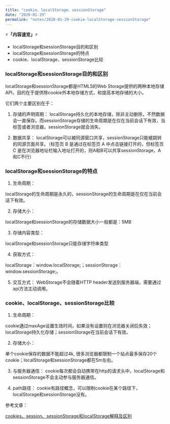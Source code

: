 ```yaml
---
title: "cookie、localStorage、sessionStorage"
date: "2020-01-29"
permalink: "notes/2020-01-29-cookie-localStorage-sessionStorage"
---
```


⚡<strong>「内容速览」</strong>⚡

- localStorage和sessionStorage目的和区别
- localStorage和sessionStorage的特点
- cookie、localStorage、sessionStorage比较

### localStorage和sessionStorage目的和区别

localStorage和sessionStorage都是HTML5的Web Storage提供的两种本地存储API，目的在于提供除cookie外本地存储方式，和提高本地存储的大小。

它们两个主要区别在于：

1. 存储的声明周期：
localStorage持久化的本地存储，除非主动删除，不然数据会一直保存。而sessionStorage存储的生命周期是在仅在当前会话下有效，当标签或者浏览器，sessionStorage就会消失。

2. 数据共享：
localStorage可以被同源窗口共享，sessionStorage只能被跳转的同源页面共享。（标签页 B 是通过在标签页 A 中点击链接打开的，但标签页 C 是在浏览器地址栏输入地址打开的，则A和B可以共享sessionStorage，A和C不行）

### localStorage和sessionStorage的特点

1. 生命周期：

localStorage的生命周期是永久的，sessionStorage的生命周期是在仅在当前会话下有效。

2. 存储大小：

localStorage和sessionStorage的存储数据大小一般都是：5MB

3. 存储内容类型：

localStorage和sessionStorage只能存储字符串类型

4. 获取方式：

localStorage：window.localStorage;；sessionStorage：window.sessionStorage;。

5. 交互方式：
WebStorage不会随着HTTP header发送到服务器端，需要通过api方法主动调用。


### cookie、localStorage、sessionStorage比较

1. 生命周期：

cookie通过maxAge设置生效时间，如果没有设置则在浏览器关闭后失效；localStorage持久化存储；sessionStorage在当前会话下有效。

2. 存储大小：

单个cookie保存的数据不能超过4k, 很多浏览器都限制一个站点最多保存20个cookie；localStorage和sessionStorage都在5m左右。

3. 与服务器通信：
cookie每次都会自动携带在http的请求头中，localStorage和sessionStorage不会主动参与服务器通信。

4. path路径：
cookie有路径概念，可以限制cookie在某个路径下，localStorage和sessionStorage没有。


参考文章：

[cookies、session、sessionStorage和localStorage解释及区别](https://blog.csdn.net/jiangnanqbey/article/details/81709322)